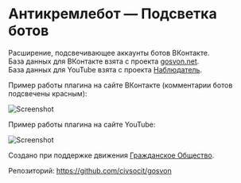 # Антикремлебот — Подсветка ботов

Расширение, подсвечивающее аккаунты ботов ВКонтакте.  
База данных для ВКонтакте взята с проекта [gosvon.net](https://gosvon.net).  
База данных для YouTube взята с проекта [Наблюдатель](https://t.me/observers_chat).

Пример работы плагина на сайте ВКонтакте (комментарии ботов подсвечены красным):

![Screenshot](example.png)

Пример работы плагина на сайте YouTube:

![Screenshot](youtube_example.png)

Создано при поддержке движения [Гражданское Общество](https://civsoc.net/).
 
Репозиторий: https://github.com/civsocit/gosvon
